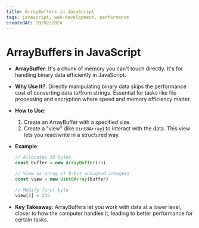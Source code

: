 ```yaml
---
title: ArrayBuffers in JavaScript
tags: javascript, web-development, performance
createdAt: 10/02/2024
---
```


# ArrayBuffers in JavaScript

- **ArrayBuffer**: It's a chunk of memory you can't touch directly. It's for handling binary data efficiently in
  JavaScript.

- **Why Use It?**: Directly manipulating binary data skips the performance cost of converting data to/from strings.
  Essential for tasks like file processing and encryption where speed and memory efficiency matter.

- **How to Use**:

  1. Create an ArrayBuffer with a specified size.
  2. Create a "view" (like `Uint8Array`) to interact with the data. This view lets you read/write in a structured way.

- **Example**:

  ```javascript
  // Allocates 16 bytes
  const buffer = new ArrayBuffer(16)

  // View as array of 8-bit unsigned integers
  const view = new Uint8Array(buffer)

  // Modify first byte
  view[0] = 255
  ```

- **Key Takeaway**: ArrayBuffers let you work with data at a lower level, closer to how the computer handles it, leading
  to better performance for certain tasks.
